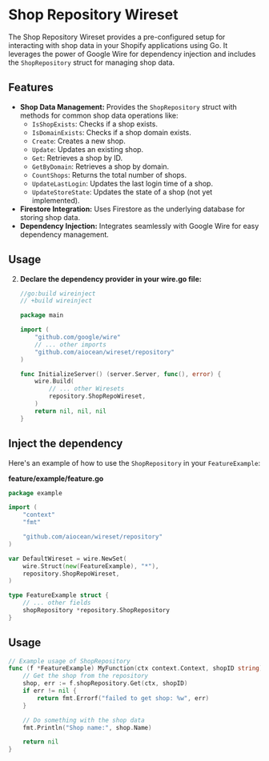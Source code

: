 # Shop Repository Wireset

The Shop Repository Wireset provides a pre-configured setup for interacting with shop data in your Shopify applications using Go. It leverages the power of Google Wire for dependency injection and includes the `ShopRepository` struct for managing shop data.

## Features

- **Shop Data Management:** Provides the `ShopRepository` struct with methods for common shop data operations like:
    - `IsShopExists`: Checks if a shop exists.
    - `IsDomainExists`: Checks if a shop domain exists.
    - `Create`: Creates a new shop.
    - `Update`: Updates an existing shop.
    - `Get`: Retrieves a shop by ID.
    - `GetByDomain`: Retrieves a shop by domain.
    - `CountShops`: Returns the total number of shops.
    - `UpdateLastLogin`: Updates the last login time of a shop.
    - `UpdateStoreState`: Updates the state of a shop (not yet implemented).
- **Firestore Integration:** Uses Firestore as the underlying database for storing shop data.
- **Dependency Injection:** Integrates seamlessly with Google Wire for easy dependency management.

## Usage


2. **Declare the dependency provider in your wire.go file:**

   ```go
   //go:build wireinject
   // +build wireinject

   package main

   import (
       "github.com/google/wire"
       // ... other imports
       "github.com/aiocean/wireset/repository" 
   )

   func InitializeServer() (server.Server, func(), error) {
       wire.Build(
           // ... other Wiresets
           repository.ShopRepoWireset,
       )
       return nil, nil, nil
   }
   ```

## Inject the dependency

Here's an example of how to use the `ShopRepository` in your `FeatureExample`:

**feature/example/feature.go**

```go
package example

import (
    "context"
    "fmt"

    "github.com/aiocean/wireset/repository"
)

var DefaultWireset = wire.NewSet(
    wire.Struct(new(FeatureExample), "*"),
    repository.ShopRepoWireset,
)

type FeatureExample struct {
    // ... other fields
    shopRepository *repository.ShopRepository
}
```

## Usage

```go
// Example usage of ShopRepository
func (f *FeatureExample) MyFunction(ctx context.Context, shopID string) error {
    // Get the shop from the repository
    shop, err := f.shopRepository.Get(ctx, shopID)
    if err != nil {
        return fmt.Errorf("failed to get shop: %w", err)
    }

    // Do something with the shop data
    fmt.Println("Shop name:", shop.Name)

    return nil
}
```